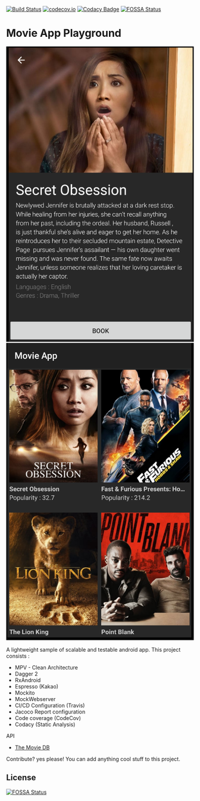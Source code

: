 [![Build Status](https://travis-ci.org/anton46/Movie-App-Playground.svg?branch=master)](https://travis-ci.org/anton46/Movie-App-Playground)
[![codecov.io](https://codecov.io/gh/anton46/movie-app-playground/branch/master/graph/badge.svg)](https://codecov.io/gh/anton46/movie-app-playground)
[![Codacy Badge](https://api.codacy.com/project/badge/Grade/78adfa0255044601b1def6ba29a60954)](https://www.codacy.com/app/anton46/Movie-App-Playground?utm_source=github.com&amp;utm_medium=referral&amp;utm_content=anton46/Movie-App-Playground&amp;utm_campaign=Badge_Grade)
[![FOSSA Status](https://app.fossa.io/api/projects/git%2Bgithub.com%2Fanton46%2FMovie-App-Playground.svg?type=shield)](https://app.fossa.io/projects/git%2Bgithub.com%2Fanton46%2FMovie-App-Playground?ref=badge_shield)

# Movie App Playground

![alt text](https://github.com/anton46/Movie-App-Playground/blob/master/screenshots/sc1.png "SC 1")
![alt text](https://github.com/anton46/Movie-App-Playground/blob/master/screenshots/sc2.png "SC 2")

A lightweight sample of scalable and testable android app. This project consists :
- MPV - Clean Architecture
- Dagger 2
- RxAndroid
- Espresso (Kakao)
- Mockito
- MockWebserver
- CI/CD Configuration (Travis)
- Jacoco Report configuration  
- Code coverage (CodeCov)
- Codacy (Static Analysis)

API
- [The Movie DB](http://themoviedb.org)

Contribute? yes please! You can add anything cool stuff to this project.

## License
[![FOSSA Status](https://app.fossa.io/api/projects/git%2Bgithub.com%2Fanton46%2FMovie-App-Playground.svg?type=large)](https://app.fossa.io/projects/git%2Bgithub.com%2Fanton46%2FMovie-App-Playground?ref=badge_large)
